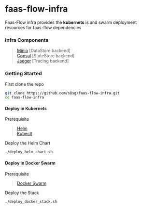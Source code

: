 # faas-flow-infra
Faas-Flow infra provides the **kubernets** is and swarm deployment resources for faas-flow dependencies

### Infra Components
> [Minio](https://min.io)             [DataStore backend]  
> [Consul](https://www.consul.io)      [StateStore backend]  
> [Jaeger](https://www.jaegertracing.io) [Tracing backend]   


### Getting Started 
First clone the repo
```bash
git clone https://github.com/s8sg/faas-flow-infra.git
cd faas-flow-infra
```

#### Deploy in Kubernets
Prerequisite 
> [Helm](https://helm.sh/docs/intro/install/)    
> [Kubectl](https://kubernetes.io/docs/tasks/tools/install-kubectl/)     
   
Deploy the Helm Chart
```bash
./deploy_helm_chart.sh
```

#### Deploy in Docker Swarm
Prerequisite 
> [Docker Swarm](https://docs.docker.com/engine/reference/commandline/swarm_init/)   
    
Deploy the Stack
```bash
./deploy_docker_stack.sh
```
